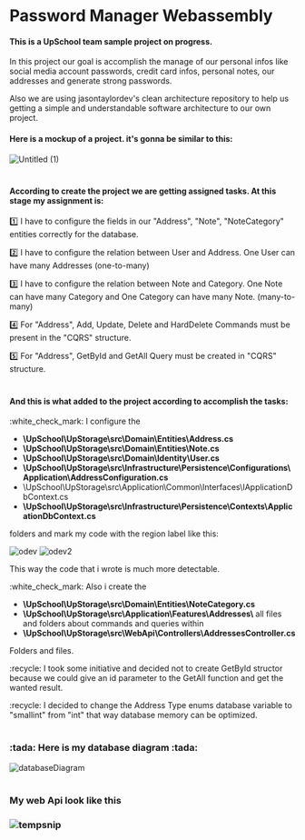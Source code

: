 # Password Manager Webassembly
<h4> This is a UpSchool team sample project on progress.</h4>
<p>In this project our goal is accomplish the manage of our personal infos like social media account passwords, credit card infos, personal notes, our addresses and generate strong passwords.</p>
<p>Also we are using  jasontaylordev's clean architecture repository to help us getting a simple and understandable software architecture to our own project.</p>

<h4> Here is a mockup of a project. it's gonna be similar to this:</h4>

![Untitled (1)](https://user-images.githubusercontent.com/30401423/230800537-66ad0a36-717c-4c4b-9572-5f9f65553be8.png)

#
<h4>According to create the project we are getting assigned tasks. At this stage my assignment is:</h4>
<p>1️⃣   I have to configure the fields in our "Address", "Note", "NoteCategory" entities correctly for the database.</p>

<p>2️⃣   I have to configure the relation between User and Address. One User can have many Addresses  (one-to-many) </p>

<p>3️⃣   I have to configure the relation between Note and Category. One Note can have many Category and One Category can have many Note. (many-to-many)</p>

<p>4️⃣   For "Address", Add, Update, Delete and HardDelete Commands must be present in the "CQRS" structure.</p>

<p>5️⃣   For "Address", GetById and GetAll Query must be created in "CQRS" structure.</p>

#
<h4>And this is what added to the project according to accomplish the tasks:</h4>
<p>:white_check_mark:  I configure the 
<ul>
<li>
<strong>
\UpSchool\UpStorage\src\Domain\Entities\Address.cs
</strong>
</li>
<li>
<strong>
\UpSchool\UpStorage\src\Domain\Entities\Note.cs
</strong>
</li>
<li>
<strong>
\UpSchool\UpStorage\src\Domain\Identity\User.cs
</strong>
</li>
<li>
<strong>
\UpSchool\UpStorage\src\Infrastructure\Persistence\Configurations\Application\AddressConfiguration.cs
</strong>
</li>
<li>
\UpSchool\UpStorage\src\Application\Common\Interfaces\IApplicationDbContext.cs
</strong>
</li>
<li>
<strong>
\UpSchool\UpStorage\src\Infrastructure\Persistence\Contexts\ApplicationDbContext.cs
</strong>
</li>

</ul>
folders and mark my code with the region label like this:
</p>


![odev](https://user-images.githubusercontent.com/30401423/230907774-4cfbe750-e57e-4522-a608-bbbcc7d4ae0a.PNG)
![odev2](https://user-images.githubusercontent.com/30401423/230907792-86253704-fb33-44f7-abbd-fddacb574bf0.PNG)
<p>This way the code that i wrote is much more detectable.</p>
<p>:white_check_mark:  Also i create the
<ul>
<li>
<strong>
\UpSchool\UpStorage\src\Domain\Entities\NoteCategory.cs
</strong>
</li>
<li>
<strong>
\UpSchool\UpStorage\src\Application\Features\Addresses\</strong> all files and folders about commands and queries within
</li>
<li>
<strong>
\UpSchool\UpStorage\src\WebApi\Controllers\AddressesController.cs
</strong>
</li>
</ul>
Folders and files.
</p>
<p>:recycle: I took some initiative and decided not to create GetById structor because we could give an id parameter to the GetAll function and get the wanted result.  </p> 
<p>:recycle: I decided to change the Address Type enums database variable to "smallint" from "int" that way database memory can be optimized. </p>

#
<h3>:tada: Here is my database diagram :tada:</h3> 

![databaseDiagram](https://user-images.githubusercontent.com/30401423/230912316-e50122d8-273c-4b5f-b06e-d29aac56e7fa.png)

#
<h3>My web Api look like this<h3>

  ![tempsnip](https://user-images.githubusercontent.com/30401423/230914655-c05415c0-f796-48f2-9be0-e03834b101d9.png)

  

